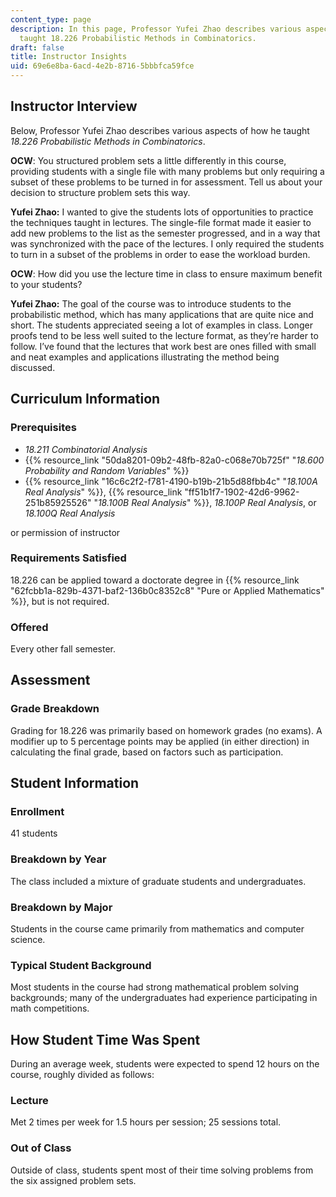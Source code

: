 ```yaml
---
content_type: page
description: In this page, Professor Yufei Zhao describes various aspects of how he
  taught 18.226 Probabilistic Methods in Combinatorics.
draft: false
title: Instructor Insights
uid: 69e6e8ba-6acd-4e2b-8716-5bbbfca59fce
---
```

## Instructor Interview

Below, Professor Yufei Zhao describes various aspects of how he taught *18.226* *Probabilistic Methods in Combinatorics*.

**OCW**: You structured problem sets a little differently in this course, providing students with a single file with many problems but only requiring a subset of these problems to be turned in for assessment. Tell us about your decision to structure problem sets this way.

**Yufei Zhao:** I wanted to give the students lots of opportunities to practice the techniques taught in lectures. The single-file format made it easier to add new problems to the list as the semester progressed, and in a way that was synchronized with the pace of the lectures. I only required the students to turn in a subset of the problems in order to ease the workload burden.

**OCW**: How did you use the lecture time in class to ensure maximum benefit to your students?

**Yufei Zhao:** The goal of the course was to introduce students to the probabilistic method, which has many applications that are quite nice and short. The students appreciated seeing a lot of examples in class. Longer proofs tend to be less well suited to the lecture format, as they’re harder to follow. I’ve found that the lectures that work best are ones filled with small and neat examples and applications illustrating the method being discussed.

## Curriculum Information

### Prerequisites

- *18.211 Combinatorial Analysis* 
- {{% resource_link "50da8201-09b2-48fb-82a0-c068e70b725f" "*18.600 Probability and Random Variables*" %}}
- {{% resource_link "16c6c2f2-f781-4190-b19b-21b5d88fbb4c" "*18.100A Real Analysis*" %}}, {{% resource_link "ff51b1f7-1902-42d6-9962-251b85925526" "*18.100B Real Analysis*" %}}, *18.100P Real Analysis*, or *18.100Q Real Analysis* 

or permission of instructor

### Requirements Satisfied

18.226 can be applied toward a doctorate degree in {{% resource_link "62fcbb1a-829b-4371-baf2-136b0c8352c8" "Pure or Applied Mathematics" %}}, but is not required.

### Offered

Every other fall semester. 

## Assessment

### Grade Breakdown

Grading for 18.226 was primarily based on homework grades (no exams). A modifier up to 5 percentage points may be applied (in either direction) in calculating the final grade, based on factors such as participation.

## Student Information

### Enrollment

41 students

### Breakdown by Year

The class included a mixture of graduate students and undergraduates.

### Breakdown by Major

Students in the course came primarily from mathematics and computer science.

### Typical Student Background

Most students in the course had strong mathematical problem solving backgrounds; many of the undergraduates had experience participating in math competitions.

## How Student Time Was Spent

During an average week, students were expected to spend 12 hours on the course, roughly divided as follows:

### Lecture

Met 2 times per week for 1.5 hours per session; 25 sessions total.

### Out of Class

Outside of class, students spent most of their time solving problems from the six assigned problem sets.
